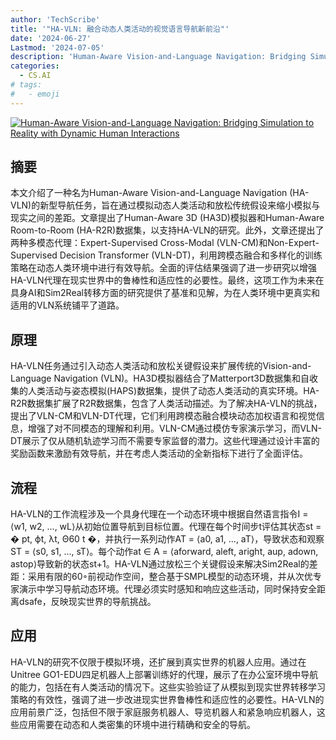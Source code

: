 ```yaml
---
author: 'TechScribe'
title: '"HA-VLN: 融合动态人类活动的视觉语言导航新前沿"'
date: '2024-06-27'
Lastmod: '2024-07-05'
description: 'Human-Aware Vision-and-Language Navigation: Bridging Simulation to Reality with Dynamic Human Interactions'
categories:
  - CS.AI
# tags:
#   - emoji
---
```


[![Human-Aware Vision-and-Language Navigation: Bridging Simulation to Reality with Dynamic Human Interactions](https://arxiv-research-1301205113.cos.ap-guangzhou.myqcloud.com/images/2406.19236v1.pdf_0.jpg)](https://arxiv.org/abs/2406.19236v1)

## 摘要

本文介绍了一种名为Human-Aware Vision-and-Language Navigation (HA-VLN)的新型导航任务，旨在通过模拟动态人类活动和放松传统假设来缩小模拟与现实之间的差距。文章提出了Human-Aware 3D (HA3D)模拟器和Human-Aware Room-to-Room (HA-R2R)数据集，以支持HA-VLN的研究。此外，文章还提出了两种多模态代理：Expert-Supervised Cross-Modal (VLN-CM)和Non-Expert-Supervised Decision Transformer (VLN-DT)，利用跨模态融合和多样化的训练策略在动态人类环境中进行有效导航。全面的评估结果强调了进一步研究以增强HA-VLN代理在现实世界中的鲁棒性和适应性的必要性。最终，这项工作为未来在具身AI和Sim2Real转移方面的研究提供了基准和见解，为在人类环境中更真实和适用的VLN系统铺平了道路。<!--more-->

## 原理

HA-VLN任务通过引入动态人类活动和放松关键假设来扩展传统的Vision-and-Language Navigation (VLN)。HA3D模拟器结合了Matterport3D数据集和自收集的人类活动与姿态模拟(HAPS)数据集，提供了动态人类活动的真实环境。HA-R2R数据集扩展了R2R数据集，包含了人类活动描述。为了解决HA-VLN的挑战，提出了VLN-CM和VLN-DT代理，它们利用跨模态融合模块动态加权语言和视觉信息，增强了对不同模态的理解和利用。VLN-CM通过模仿专家演示学习，而VLN-DT展示了仅从随机轨迹学习而不需要专家监督的潜力。这些代理通过设计丰富的奖励函数来激励有效导航，并在考虑人类活动的全新指标下进行了全面评估。

## 流程

HA-VLN的工作流程涉及一个具身代理在一个动态环境中根据自然语言指令I = ⟨w1, w2, ..., wL⟩从初始位置导航到目标位置。代理在每个时间步t评估其状态st = � pt, ϕt, λt, Θ60 t �，并执行一系列动作AT = ⟨a0, a1, ..., aT⟩，导致状态和观察ST = ⟨s0, s1, ..., sT⟩。每个动作at ∈ A = ⟨aforward, aleft, aright, aup, adown, astop⟩导致新的状态st+1。HA-VLN通过放松三个关键假设来解决Sim2Real的差距：采用有限的60◦前视动作空间，整合基于SMPL模型的动态环境，并从次优专家演示中学习导航动态环境。代理必须实时感知和响应这些活动，同时保持安全距离dsafe，反映现实世界的导航挑战。

## 应用

HA-VLN的研究不仅限于模拟环境，还扩展到真实世界的机器人应用。通过在Unitree GO1-EDU四足机器人上部署训练好的代理，展示了在办公室环境中导航的能力，包括在有人类活动的情况下。这些实验验证了从模拟到现实世界转移学习策略的有效性，强调了进一步改进现实世界鲁棒性和适应性的必要性。HA-VLN的应用前景广泛，包括但不限于家庭服务机器人、导览机器人和紧急响应机器人，这些应用需要在动态和人类密集的环境中进行精确和安全的导航。